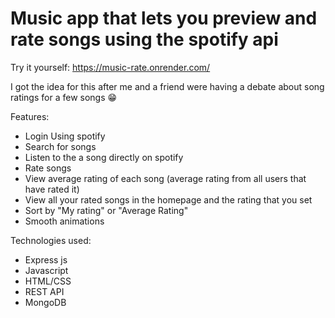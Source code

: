 # Music app that lets you preview and rate songs using the spotify api #

Try it yourself: https://music-rate.onrender.com/
 
 I got the idea for this after me and a friend were having a debate about song ratings for a few songs 😁

Features:

- Login Using spotify
- Search for songs
- Listen to the a song directly on spotify
- Rate songs
- View average rating of each song (average rating from all users that have rated it)
- View all your rated songs in the homepage and the rating that you set
- Sort by "My rating" or "Average Rating"
- Smooth animations



Technologies used:

- Express js
- Javascript
- HTML/CSS
- REST API
- MongoDB
